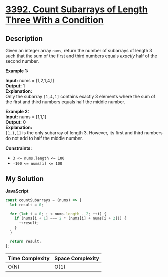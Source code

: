 # [3392. Count Subarrays of Length Three With a Condition](https://leetcode.com/problems/count-subarrays-of-length-three-with-a-condition)

## Description

Given an integer array `nums`, return the number of subarrays of length 3 such that the sum of the first and third numbers equals _exactly_ half of the second number.

**Example 1:**

**Input:** nums = \[1,2,1,4,1\]  
**Output:** 1  
**Explanation:**  
Only the subarray `[1,4,1]` contains exactly 3 elements where the sum of the first and third numbers equals half the middle number.

**Example 2:**  
**Input:** nums = \[1,1,1\]  
**Output:** 0  
**Explanation:**  
`[1,1,1]` is the only subarray of length 3. However, its first and third numbers do not add to half the middle number.

**Constraints:**

- `3 <= nums.length <= 100`
- `-100 <= nums[i] <= 100`

## My Solution

**JavaScript**

```js
const countSubarrays = (nums) => {
  let result = 0;

  for (let i = 0; i < nums.length - 2; ++i) {
    if (nums[i + 1] === 2 * (nums[i] + nums[i + 2])) {
      ++result;
    }
  }

  return result;
};
```

| Time Complexity | Space Complexity |
| --------------- | ---------------- |
| O(N)            | O(1)             |
